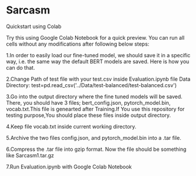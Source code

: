 # Sarcasm
Quickstart using Colab

Try this using Google Colab Notebook for a quick preview. You can run all cells without any modifications after following below steps:

1.In order to easily load our fine-tuned model, we should save it in a specific way, i.e. the same way the default BERT models are saved. Here is how you can do that.

2.Change Path of test file with your test.csv inside Evaluation.ipynb file Data Directory:
  test=pd.read_csv('../Data/test-balanced/test-balanced.csv')
  
3.Go into the output directory where the fine tuned models will be saved. There, you should have 3 files; bert_config.json, pytorch_model.bin, vocab.txt.This file is genearted after Training.If You use this repository for testing purpose,You should place these files inside output directory.

4.Keep file vocab.txt inside current working directory.

5.Archive the two files config.json, and pytorch_model.bin into a .tar file.

6.Compress the .tar file into gzip format. Now the file should be something like Sarcasm1.tar.gz

7.Run Evaluation.ipynb with Google Colab Notebook
